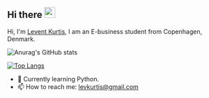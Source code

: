 ## Hi there <img src="https://media.giphy.com/media/hvRJCLFzcasrR4ia7z/giphy.gif" width="25px">
Hi, I'm [Levent Kurtis](https://www.levkurtis.com), I am an E-business student from Copenhagen, Denmark.

![Anurag's GitHub stats](https://github-readme-stats.vercel.app/api?username=levkurtis&hide=stars,issues&count_private=true)

[![Top Langs](https://github-readme-stats.vercel.app/api/top-langs/?username=levkurtis)](https://github.com/anuraghazra/github-readme-stats)


- 🌱 Currently learning Python.
- 📫 How to reach me: levkurtis@gmail.com


<!--
**levkurtis/levkurtis** is a ✨ _special_ ✨ repository because its `README.md` (this file) appears on your GitHub profile.
- 🔭 I’m currently working on improving my personal websites.
- 👯 I’m looking to collaborate on ...
- 🤔 I’m looking for help with ...
- 😄 Pronouns: ...
- ⚡ Fun fact: ...
-->
